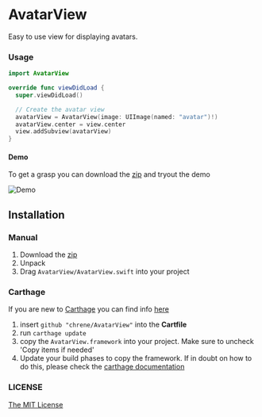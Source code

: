 # AvatarView

Easy to use view for displaying avatars.

### Usage

```swift
import AvatarView

override func viewDidLoad {
  super.viewDidLoad()

  // Create the avatar view
  avatarView = AvatarView(image: UIImage(named: "avatar")!)
  avatarView.center = view.center
  view.addSubview(avatarView)
}
```

#### Demo
To get a grasp you can download the [zip](https://github.com/chrene/AvatarView/archive/master.zip) and tryout the demo

![Demo](http://i.imgur.com/jTvMjIz.png "Demo Screenshot")

## Installation

### Manual
1. Download the [zip](https://github.com/chrene/AvatarView/archive/master.zip)
2. Unpack
3. Drag `AvatarView/AvatarView.swift` into your project

### Carthage

If you are new to [Carthage](https://github.com/Carthage/Carthage) you can find info [here](https://github.com/Carthage/Carthage)

1. insert `github "chrene/AvatarView"` into the **Cartfile**
2. run `carthage update`
3. copy the `AvatarView.framework` into your project. Make sure to uncheck 'Copy items if needed'
4. Update your build phases to copy the framework. If in doubt on how to do this, please check the [carthage documentation](https://github.com/Carthage/Carthage)

### LICENSE
[The MIT License](https://github.com/chrene/LICENSE)
